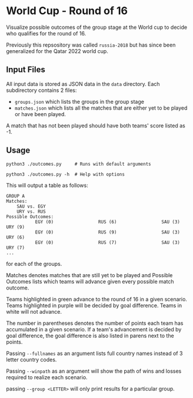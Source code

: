 # World Cup - Round of 16

Visualize possible outcomes of the group stage at the World cup to decide who qualifies for the round of 16.

Previously this repsository was called `russia-2018` but has since
been generalized for the Qatar 2022 world cup.

## Input Files
All input data is stored as JSON data in the `data` directory.
Each subdirectory contains 2 files:
 + `groups.json` which lists the groups in the group stage
 + `matches.json` which lists all the matches that are either yet to be played or have been played.

A match that has not been played should have both teams' score listed as -1.

## Usage
```
python3 ./outcomes.py     # Runs with default arguments

python3 ./outcomes.py -h  # Help with options 
```

This will output a table as follows:
```
GROUP A
Matches:
	SAU vs. EGY
	URY vs. RUS
Possible Outcomes:
           EGY (0)     	           RUS (6)     	           SAU (3)     	           URY (9)     
           EGY (0)     	           RUS (9)     	           SAU (3)     	           URY (6)     
           EGY (0)     	           RUS (7)     	           SAU (3)     	           URY (7)
...
```
for each of the groups.

Matches denotes matches that are still yet to be played and Possible Outcomes lists which teams will advance given every possible match outcome.

Teams highlighted in green advance to the round of 16 in a given scenario. Teams highlighted in purple will be decided by goal difference. Teams in white will not advance.

The number in parentheses denotes the number of points each team has accumulated in a given scenario. If a team's advancement is decided by goal difference, the goal difference is also listed in parens next to the points. 

Passing `--fullnames` as an argument lists full country names instead of 3 letter country codes.

Passing `--winpath` as an argument will show the path of wins and losses required to realize each scenario.

passing `--group <LETTER>` will only print results for a particular group.
